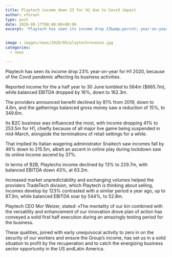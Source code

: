 ```yaml
---
title: Playtech income down 23 for H1 due to Covid impact
author: xforeal 
type: post
date: 2020-09-17T00:00:00+00:00
excerpt: 'Playtech has seen its income drop 23&amp;percnt; year-on-year for H1 2020, because of the Covid pandemic affecting its business operations '


image : images/news/2020/09/playtechrevenue.jpg
categories:
  - news

---
```

Playtech has seen its income drop 23&percnt; year-on-year for H1 2020, because of the Covid pandemic affecting its business activities. 

Reported income for the a half year to 30 June tumbled to 564m ($665.7m), while balanced EBITDA dropped by 16&percnt;, down to 162.3m. 

The providers announced benefit declined by 81&percnt; from 2019, down to 4.6m, and the gatherings balanced gross money saw a reduction of 15&percnt;, to 349.6m. 

Its B2C business was influenced the most, with income dropping 41&percnt; to 253.5m for H1, chiefly because of all major live game being suspended in mid-March, alongside the terminations of retail settings for a while. 

That implied its Italian wagering administrator Snaitech saw incomes fall by 46&percnt; down to 215.5m, albeit an ascent in online play during lockdown saw its online income ascend by 37&percnt;. 

In terms of B2B, Playtechs income declined by 13&percnt; to 229.7m, with balanced EBITDA down 43&percnt;, at 63.2m. 

Increased market unpredictability and exchanging volumes helped the providers TradeTech division, which Playtech is thinking about selling, incomes develop by 123&percnt; contrasted with a similar period a year ago, up to 87.3m, while balanced EBITDA soar by 544&percnt;, to 52.8m. 

Playtech CEO Mor Weizer, stated: &#171;The mentality of our kin combined with the versatility and enhancement of our innovation drove plan of action has conveyed a solid first half execution during an amazingly testing period for the business. 

These qualities, joined with early unequivocal activity to zero in on the security of our workers and ensure the Group&#8217;s income, has set us in a solid situation to profit by the recuperation and to catch the energizing business sector opportunity in the US andLatin America.
